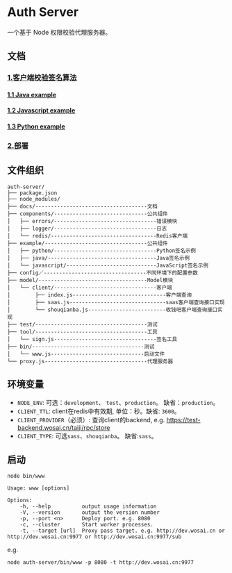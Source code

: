 # Auth Server

一个基于 Node 权限校验代理服务器。

## 文档

### [1.客户端校验签名算法](./docs/signature.md)

#### [1.1 Java example](./example/java/src/main/java/cn/wosai/ReqeustDemo.java)

#### [1.2 Javascript example](./example/javascript/example.js)

#### [1.3 Python example](./example/python/example.py)

### [2.部署](./docs/deploy.md)

## 文件组织

```
auth-server/ 
├── package.json
├── node_modules/
├── docs/------------------------------------文档
├── components/------------------------------公共组件
│   ├── errors/---------------------------------错误模块
│   ├── logger/---------------------------------日志
│   └── redis/----------------------------------Redis客户端
├── example/---------------------------------公共组件
│   ├── python/---------------------------------Python签名示例
│   ├── java/-----------------------------------Java签名示例
│   └── javascript/-----------------------------JavaScript签名示例
├── config／---------------------------------不同环境下的配置参数
├── model/-----------------------------------Model模块
│   └── client/---------------------------------客户端
│        ├── index.js------------------------------客户端查询
│        ├── saas.js-------------------------------saas客户端查询接口实现
│        └── shouqianba.js-------------------------收钱吧客户端查询接口实现
├── test/------------------------------------测试
├── tool/------------------------------------工具
│   └── sign.js---------------------------------签名工具
├── bin/------------------------------------测试
│   └── www.js------------------------------启动文件
└── proxy.js---------------------------------代理服务器
```

## 环境变量

+ `NODE_ENV`: 可选：`development`、 `test`、`production`。 缺省：`production`。
+ `CLIENT_TTL`: client在redis中有效期, 单位：秒。缺省: `3600`。
+ `CLIENT_PROVIDER`（必须）: 查询client的backend, e.g. https://test-backend.wosai.cn/taiji/rpc/store
+ `CLIENT_TYPE`: 可选`sass`、`shouqianba`。 缺省:`sass`。 

## 启动

```
node bin/www
```

```
Usage: www [options]
    
Options:
    -h, --help          output usage information
    -V, --version       output the version number
    -p, --port <n>      Deploy port. e.g. 8080
    -c, --cluster       Start worker processes.
    -t, --target [url]  Proxy pass target. e.g. http://dev.wosai.cn or http://dev.wosai.cn:9977 or http://dev.wosai.cn:9977/sub
```

e.g. 

```
node auth-server/bin/www -p 8080 -t http://dev.wosai.cn:9977
```
